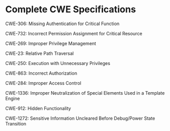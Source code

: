 

# Complete CWE Specifications

CWE-306: Missing Authentication for Critical Function

CWE-732: Incorrect Permission Assignment for Critical Resource

CWE-269: Improper Privilege Management

CWE-23: Relative Path Traversal

CWE-250: Execution with Unnecessary Privileges

CWE-863: Incorrect Authorization

CWE-284: Improper Access Control

CWE-1336: Improper Neutralization of Special Elements Used in a Template Engine

CWE-912: Hidden Functionality

CWE-1272: Sensitive Information Uncleared Before Debug/Power State Transition